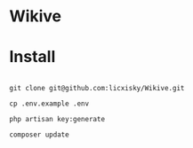 # Wikive

# Install

```

git clone git@github.com:licxisky/Wikive.git

cp .env.example .env

php artisan key:generate

composer update

```